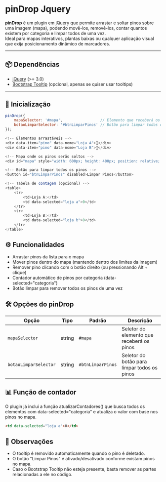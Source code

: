 # pinDrop Jquery

**pinDrop** é um plugin em jQuery que permite arrastar e soltar pinos sobre uma imagem (mapa), podendo movê-los, removê-los, contar quantos existem por categoria e limpar todos de uma vez.  
Ideal para mapas interativos, plantas baixas ou qualquer aplicação visual que exija posicionamento dinâmico de marcadores.

---

## 📦 Dependências
- [jQuery](https://jquery.com/) (>= 3.0)
- [Bootstrap Tooltip](https://getbootstrap.com/docs/5.3/components/tooltips/) (opcional, apenas se quiser usar tooltips)

---

## 🚀 Inicialização

```javascript
pinDrop({
    mapaSelector: '#mapa',                 // Elemento que receberá os pinos
    botaoLimparSelector: '#btnLimparPinos' // Botão para limpar todos os pinos
});

<!-- Elementos arrastáveis -->
<div data-item="pino" data-nome="Loja A">🛒</div>
<div data-item="pino" data-nome="Loja B">🏬</div>

<!-- Mapa onde os pinos serão soltos -->
<div id="mapa" style="width: 600px; height: 400px; position: relative; background: #eee;"></div>

<!-- Botão para limpar todos os pinos -->
<button id="btnLimparPinos" disabled>Limpar Pinos</button>

<!-- Tabela de contagem (opcional) -->
<table>
    <tr>
        <td>Loja A:</td>
        <td data-selected="loja a">0</td>
    </tr>
    <tr>
        <td>Loja B:</td>
        <td data-selected="loja b">0</td>
    </tr>
</table>
```

## ⚙️ Funcionalidades
- Arrastar pinos da lista para o mapa
- Mover pinos dentro do mapa (mantendo dentro dos limites da imagem)
- Remover pino clicando com o botão direito (ou pressionando Alt + clique)
- Contador automático de pinos por categoria (data-selected="categoria")
- Botão limpar para remover todos os pinos de uma vez

## 🛠 Opções do pinDrop
| Opção                 | Tipo   | Padrão            | Descrição                                   |
| --------------------- | ------ | ----------------- | ------------------------------------------- |
| `mapaSelector`        | string | `#mapa`           | Seletor do elemento que receberá os pinos   |
| `botaoLimparSelector` | string | `#btnLimparPinos` | Seletor do botão para limpar todos os pinos |

## 📊 Função de contador
O plugin já inclui a função atualizarContadores() que busca todos os elementos com data-selected="categoria" e atualiza o valor com base nos pinos no mapa.
```html
<td data-selected="loja a">0</td>
```

## 📝 Observações
- O tooltip é removido automaticamente quando o pino é deletado.
- O botão "Limpar Pinos" é ativado/desativado conforme existam pinos no mapa.
- Caso o Bootstrap Tooltip não esteja presente, basta remover as partes relacionadas a ele no código.